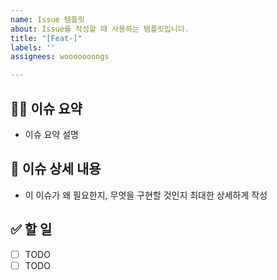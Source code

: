 ```yaml
---
name: Issue 템플릿
about: Issue를 작성할 때 사용하는 템플릿입니다.
title: "[Feat-]"
labels: ''
assignees: wooooooongs

---
```


## 🤷‍♂️ 이슈 요약
- 이슈 요약 설명

## 📝 이슈 상세 내용
- 이 이슈가 왜 필요한지, 무엇을 구현할 것인지 최대한 상세하게 작성

## ✅ 할 일
- [ ] TODO
- [ ] TODO
